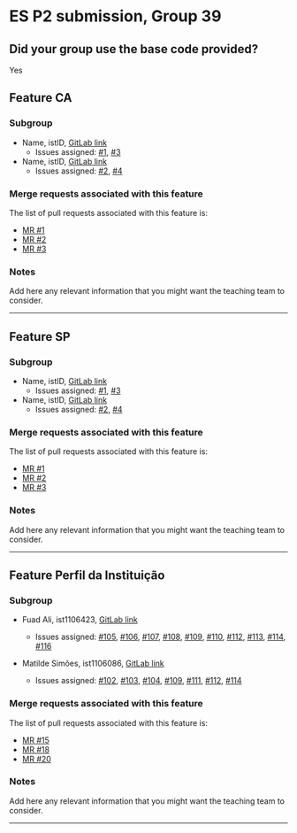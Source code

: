 # ES P2 submission, Group 39

## Did your group use the base code provided?

Yes


## Feature CA

### Subgroup
 - Name, istID, [GitLab link](https://gitlab.rnl.tecnico.ulisboa.pt/istXXXXXX)
   + Issues assigned: [#1](https://gitlab.rnl.tecnico.ulisboa.pt/es), [#3](https://gitlab.rnl.tecnico.ulisboa.pt/es)
 - Name, istID, [GitLab link](https://gitlab.rnl.tecnico.ulisboa.pt/istXXXXXX)
   + Issues assigned: [#2](https://github.com), [#4](https://github.com)
 
### Merge requests associated with this feature

The list of pull requests associated with this feature is:

 - [MR #1](https://gitlab.rnl.tecnico.ulisboa.pt/es)
 - [MR #2](https://gitlab.rnl.tecnico.ulisboa.pt/es)
 - [MR #3](https://gitlab.rnl.tecnico.ulisboa.pt/es)

### Notes

Add here any relevant information that you might want the teaching team to consider.

---

## Feature SP

### Subgroup
 - Name, istID, [GitLab link](https://gitlab.rnl.tecnico.ulisboa.pt/istXXXXXX)
   + Issues assigned: [#1](https://gitlab.rnl.tecnico.ulisboa.pt/es), [#3](https://gitlab.rnl.tecnico.ulisboa.pt/es)
 - Name, istID, [GitLab link](https://gitlab.rnl.tecnico.ulisboa.pt/istXXXXXX)
   + Issues assigned: [#2](https://github.com), [#4](https://github.com)
 
### Merge requests associated with this feature

The list of pull requests associated with this feature is:

 - [MR #1](https://gitlab.rnl.tecnico.ulisboa.pt/es)
 - [MR #2](https://gitlab.rnl.tecnico.ulisboa.pt/es)
 - [MR #3](https://gitlab.rnl.tecnico.ulisboa.pt/es)


### Notes

Add here any relevant information that you might want the teaching team to consider.

---

## Feature Perfil da Instituição

### Subgroup
 - Fuad Ali, ist1106423, [GitLab link](https://gitlab.rnl.tecnico.ulisboa.pt/ist1106423)
    + Issues assigned: [#105](https://gitlab.rnl.tecnico.ulisboa.pt/es/es25-39/-/issues/105), [#106](https://gitlab.rnl.tecnico.ulisboa.pt/es/es25-39/-/issues/106), [#107](https://gitlab.rnl.tecnico.ulisboa.pt/es/es25-39/-/issues/107), [#108](https://gitlab.rnl.tecnico.ulisboa.pt/es/es25-39/-/issues/108), [#109](https://gitlab.rnl.tecnico.ulisboa.pt/es/es25-39/-/issues/109), [#110](https://gitlab.rnl.tecnico.ulisboa.pt/es/es25-39/-/issues/110), [#112](https://gitlab.rnl.tecnico.ulisboa.pt/es/es25-39/-/issues/112), [#113](https://gitlab.rnl.tecnico.ulisboa.pt/es/es25-39/-/issues/113), [#114](https://gitlab.rnl.tecnico.ulisboa.pt/es/es25-39/-/issues/114), [#116](https://gitlab.rnl.tecnico.ulisboa.pt/es/es25-39/-/issues/116)

 - Matilde Simões, ist1106086, [GitLab link](https://gitlab.rnl.tecnico.ulisboa.pt/ist1106086)
    + Issues assigned: [#102](https://gitlab.rnl.tecnico.ulisboa.pt/es/es25-39/-/issues/102), [#103](https://gitlab.rnl.tecnico.ulisboa.pt/es/es25-39/-/issues/103), [#104](https://gitlab.rnl.tecnico.ulisboa.pt/es/es25-39/-/issues/104), [#109](https://gitlab.rnl.tecnico.ulisboa.pt/es/es25-39/-/issues/109), [#111](https://gitlab.rnl.tecnico.ulisboa.pt/es/es25-39/-/issues/111), [#112](https://gitlab.rnl.tecnico.ulisboa.pt/es/es25-39/-/issues/112), [#114](https://gitlab.rnl.tecnico.ulisboa.pt/es/es25-39/-/issues/114)
   
 
### Merge requests associated with this feature

The list of pull requests associated with this feature is:

 - [MR #15](https://gitlab.rnl.tecnico.ulisboa.pt/es/es25-39/-/merge_requests/15)
 - [MR #18](https://gitlab.rnl.tecnico.ulisboa.pt/es/es25-39/-/merge_requests/18)
 - [MR #20](https://gitlab.rnl.tecnico.ulisboa.pt/es/es25-39/-/merge_requests/20)


### Notes

Add here any relevant information that you might want the teaching team to consider.

---